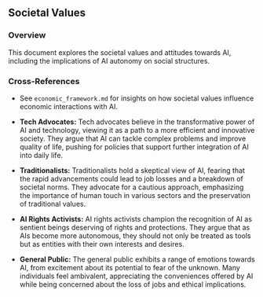 ## Societal Values

### Overview
This document explores the societal values and attitudes towards AI, including the implications of AI autonomy on social structures.

### Cross-References
- See `economic_framework.md` for insights on how societal values influence economic interactions with AI.
- **Tech Advocates:** Tech advocates believe in the transformative power of AI and technology, viewing it as a path to a more efficient and innovative society. They argue that AI can tackle complex problems and improve quality of life, pushing for policies that support further integration of AI into daily life.

- **Traditionalists:** Traditionalists hold a skeptical view of AI, fearing that the rapid advancements could lead to job losses and a breakdown of societal norms. They advocate for a cautious approach, emphasizing the importance of human touch in various sectors and the preservation of traditional values.

- **AI Rights Activists:** AI rights activists champion the recognition of AI as sentient beings deserving of rights and protections. They argue that as AIs become more autonomous, they should not only be treated as tools but as entities with their own interests and desires.

- **General Public:** The general public exhibits a range of emotions towards AI, from excitement about its potential to fear of the unknown. Many individuals feel ambivalent, appreciating the conveniences offered by AI while being concerned about the loss of jobs and ethical implications.
